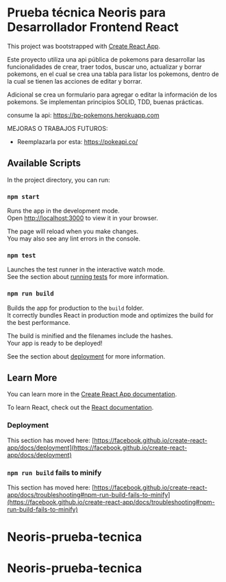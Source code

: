 # Prueba técnica Neoris para Desarrollador Frontend React

This project was bootstrapped with [Create React App](https://github.com/facebook/create-react-app).

Este proyecto utiliza una api pública de pokemons para desarrollar las funcionalidades de crear, traer todos, buscar uno, actualizar y borrar pokemons, en el cual se crea una tabla para listar los pokemons, dentro de la cual se tienen las acciones de editar y borrar.

Adicional se crea un formulario para agregar o editar la información de los pokemons. Se implementan principios SOLID, TDD, buenas prácticas.

consume la api: https://bp-pokemons.herokuapp.com 

MEJORAS O TRABAJOS FUTUROS:

- Reemplazarla por esta: https://pokeapi.co/

## Available Scripts

In the project directory, you can run:

### `npm start`

Runs the app in the development mode.\
Open [http://localhost:3000](http://localhost:3000) to view it in your browser.

The page will reload when you make changes.\
You may also see any lint errors in the console.

### `npm test`

Launches the test runner in the interactive watch mode.\
See the section about [running tests](https://facebook.github.io/create-react-app/docs/running-tests) for more information.

### `npm run build`

Builds the app for production to the `build` folder.\
It correctly bundles React in production mode and optimizes the build for the best performance.

The build is minified and the filenames include the hashes.\
Your app is ready to be deployed!

See the section about [deployment](https://facebook.github.io/create-react-app/docs/deployment) for more information.


## Learn More

You can learn more in the [Create React App documentation](https://facebook.github.io/create-react-app/docs/getting-started).

To learn React, check out the [React documentation](https://reactjs.org/).

### Deployment

This section has moved here: [https://facebook.github.io/create-react-app/docs/deployment](https://facebook.github.io/create-react-app/docs/deployment)

### `npm run build` fails to minify

This section has moved here: [https://facebook.github.io/create-react-app/docs/troubleshooting#npm-run-build-fails-to-minify](https://facebook.github.io/create-react-app/docs/troubleshooting#npm-run-build-fails-to-minify)
# Neoris-prueba-tecnica
# Neoris-prueba-tecnica
